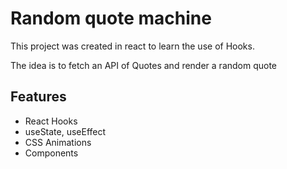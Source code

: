 # Random quote machine

This project was created in react to learn the use of Hooks.

The idea is to fetch an API of Quotes and render a random quote

## Features

- React Hooks
- useState, useEffect
- CSS Animations
- Components
